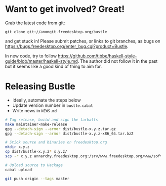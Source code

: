 Want to get involved? Great!
============================

Grab the latest code from git:

    git clone git://anongit.freedesktop.org/bustle

and get stuck in! Please submit patches, or links to git branches, as
bugs on <https://bugs.freedesktop.org/enter_bug.cgi?product=Bustle>.

In new code, try to follow
<https://github.com/tibbe/haskell-style-guide/blob/master/haskell-style.md>.
The author did not follow it in the past but it seems like a good kind of
thing to aim for.

Releasing Bustle
================

* Ideally, automate the steps below
* Update version number in `bustle.cabal`
* Write news in `NEWS.md`

```sh
# Tag release, build and sign the tarballs
make maintainer-make-release
gpg --detach-sign --armor dist/bustle-x.y.z.tar.gz
gpg --detach-sign --armor dist/bustle-x.y.z-x86_64.tar.bz2

# Stick source and binaries on freedesktop.org
mkdir x.y.z
cp dist/bustle-x.y.z* x.y.z/
scp -r x.y.z annarchy.freedesktop.org:/srv/www.freedesktop.org/www/software/bustle/

# Upload source to Hackage
cabal upload

git push origin --tags master
```
